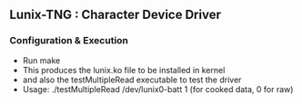 ## Lunix-TNG : Character Device Driver

### Configuration & Execution

* Run make
* This produces the lunix.ko file to be installed in kernel
* and also the testMultipleRead executable to test the driver
* Usage: ./testMultipleRead /dev/lunix0-batt 1 (for cooked data, 0 for raw)
